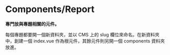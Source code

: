 # Components/Report

**專門放與專題相關的元件。**

每個專題都要開一個新資料夾，並以 CMS 上的 slug 欄位來命名。在新資料夾中，創建一個 index.vue 作為根元件，其餘元件則另開一個 components 資料夾放進。
